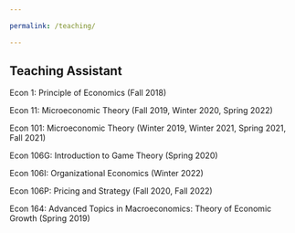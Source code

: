 ```yaml
---

permalink: /teaching/

---
```


## Teaching Assistant

Econ 1: Principle of Economics (Fall 2018)

Econ 11: Microeconomic Theory (Fall 2019, Winter 2020, Spring 2022)

Econ 101: Microeconomic Theory (Winter 2019, Winter 2021, Spring 2021, Fall 2021) 

Econ 106G: Introduction to Game Theory (Spring 2020)

Econ 106I: Organizational Economics (Winter 2022)

Econ 106P: Pricing and Strategy (Fall 2020, Fall 2022) 

Econ 164: Advanced Topics in Macroeconomics: Theory of Economic Growth (Spring 2019)
